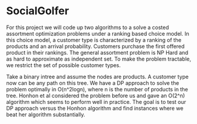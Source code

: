 # SocialGolfer

For this project we will code up two algorithms to a solve a costed assortment optimization problems under a ranking based choice model.  In this choice model, a customer type is characterized by a ranking of the products and an arrival probability. Customers purchase the first offered product in their rankings.  The general assortment problem is NP Hard and as hard to approximate as independent set.  To make the problem tractable, we restrict the set of possible customer types.  

Take a binary intree and assume the nodes are products. A customer type now can be any path on this tree.  We have a DP approach to solve the problem optimally in O(n^2logn), where n is the number of products in the tree.  Honhon et al considered the problem before us and gave an O(2^n) algorithm which seems to perform well in practice. The goal is to test our DP approach versus the Honhon algorithm and find instances where we beat her algorithm substantially.  
